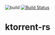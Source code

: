 ![build](https://github.com/daite/ktorrent-rs/workflows/Rust/badge.svg)
[![Build Status](https://travis-ci.com/daite/ktorrent-rs.svg?branch=master)](https://travis-ci.com/daite/ktorrent-rs)
# ktorrent-rs
